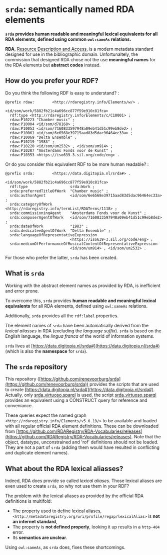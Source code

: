 # `srda`: semantically named RDA elements 

**`srda` provides human readable and meaningful lexical equivalents for all RDA elements, defined using common `owl:sameAs` relations.**

**RDA**, [Resource Description and Access](https://www.rdaregistry.info), is a modern metadata standard designed for use in the bibliographic domain. Unfortunaltely, the commission that designed RDA chose not the use **meaningful names** for the RDA elements but **abstract codes** instead. 

## How do you prefer your RDF?

Do you think the following RDF is easy to understand? :

    @prefix rdaw:        <http://rdaregistry.info/Elements/w/> .

    <id/som/work/5882fb21c4a696cc877f59e910c81fca>
      rdf:type <http://rdaregistry.info/Elements/c/C10001> ;
      rdaw:P10223 "Chamber music" ;
      rdaw:P10004 <id/som/d78168> ;
      rdaw:P10053 <id/som/7160833597948a09eb41d51c99eb8de2> ;
      rdaw:P10061 <id/som/6e6568e39715aad83d5dac96464ec33a> ;
      rdaw:P10069 "Delta Ensemble" ;
      rdaw:P10219 "1983" ;
      rdaw:P10220 <id/som/um2532> , <id/som/um914> ;
      rdaw:P10287 "Amsterdams Fonds voor de Kunst" ;
      rdaw:P10353 <https://iso639-3.sil.org/code/eng> .

Or do you consider this equivalent RDF to be more human readable? :

    @prefix srda:        <https://data.digitopia.nl/srda#> .

    <id/som/work/5882fb21c4a696cc877f59e910c81fca>
      rdf:type                   srda:Work ;
      srda:preferredTitleOfWork  "Chamber music" ;
      srda:authorAgent           <id/som/6e6568e39715aad83d5dac96464ec33a> ;
      srda:categoryOfWork        <http://rdaregistry.info/termList/RDATerms/1118> ;
      srda:commissioningAgent    "Amsterdams Fonds voor de Kunst" ;
      srda:composerAgentOfWork   <id/som/7160833597948a09eb41d51c99eb8de2> ;
      srda:dateOfWork            "1983" ;
      srda:dedicateeAgentOfWork  "Delta Ensemble" ;
      srda:languageOfRepresentativeExpression
                                 <https://iso639-3.sil.org/code/eng> ;
      srda:mediumOfPerformanceOfMusicalContentOfRepresentativeExpression 
                                 <id/som/um914> , <id/som/um2532> .
      

For those who prefer the latter, `srda` has been created.

## What is `srda`

Working with the abstract element names as provided by RDA, is inefficient and error prone.

To overcome this, `srda` provides **human readable and meaningful lexical equivalents** for all RDA elements, defined using `owl:sameAs` relations. 

Additionally, `srda` provides all the `rdf:label` properties. 

The element names of `srda` have been automatically derived from the *lexical aliasses* in RDA (excluding the *language suffix*). `srda` is based on the English language, the *lingua franca* of the world of information systems.

`srda` lives at [https://data.digitopia.nl/srda#](https://data.digitopia.nl/srda#) (which is also the **namespace** for `srda`).

## The `srda` repository

This repository ([https://github.com/renevoorburg/srda](https://github.com/renevoorburg/srda)) provides the scripts that are used to create [https://data.digitopia.nl/srda#](https://data.digitopia.nl/srda#). Actually, only [srda_virtuoso.sparql](./srda_virtuoso.sparql) is used, the script [srda_virtuoso.sparql](./srda_virtuoso.sparql) provides an equivalent using a CONSTRUCT query for reference and conveniance.

These queries expect the named graph `<http://rdaregistry.info/Elements/v5.0.19/>` to be available and loaded with all regular official RDA element definitions. These can be downloaded from [https://github.com/RDARegistry/RDA-Vocabularies/releases](https://github.com/RDARegistry/RDA-Vocabularies/releases). Note that the object, datatype, unconstrained and 'rof' definitions should not be loaded. They are not a part of `srda` (adding them would have resulted in conflicting and duplicate element names).

## What about the RDA lexical aliasses?

Indeed, RDA does provide so called *lexical aliases*. Those lexical aliases are even used to create `srda`, so why not use them in your RDF?

The problem with the lexical aliases as provided by the official RDA definitions is multifold:

* The property used to define lexical aliases, `<http://metadataregistry.org/uri/profile/regap/lexicalAlias>` is **not an internet standard**,
* The property is **not defined properly**, looking it up results in a `http-404` error.
* Its **semantics are unclear**.

Using `owl:sameAs`, as `srda` does, fixes these shortcomings. 
